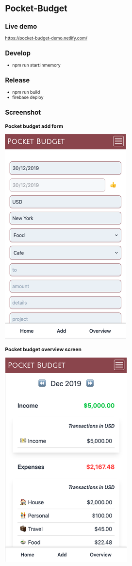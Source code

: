 # Pocket-Budget

## Live demo
https://pocket-budget-demo.netlify.com/

## Develop
- npm run start:inmemory

## Release
- npm run build
- firebase deploy

## Screenshot

### Pocket budget add form
![Pocket budget add form](docs/screenshot_add.png)

### Pocket budget overview screen
![pocket budget overview](docs/screenshot_overview.png)